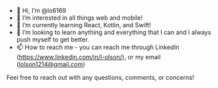 - 👋 Hi, I’m @lo6169
- 👀 I’m interested in all things web and mobile!
- 🌱 I’m currently learning React, Kotlin, and Swift!
- 💞️ I’m looking to learn anything and everything that I can and I always push myself to get better.
- 📫 How to reach me - you can reach me through LinkedIn (https://www.linkedin.com/in/l-olson/), or my email (lolson1214@gmail.com)

Feel free to reach out with any questions, comments, or concerns!
